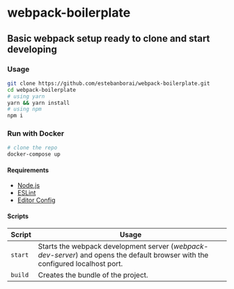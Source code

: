# webpack-boilerplate
## Basic webpack setup ready to clone and start developing

### Usage
```bash
git clone https://github.com/estebanborai/webpack-boilerplate.git
cd webpack-boilerplate
# using yarn
yarn && yarn install
# using npm
npm i
```

### Run with Docker
```bash
# clone the repo
docker-compose up
```

#### Requirements
- [Node.js](https://nodejs.org/)
- [ESLint](https://marketplace.visualstudio.com/items?itemName=dbaeumer.vscode-eslint)
- [Editor Config](https://marketplace.visualstudio.com/items?itemName=chrisdias.vscodeEditorConfig)


#### Scripts
Script | Usage
--- | ---
| `start` | Starts the webpack development server (*webpack-dev-server*) and opens the default browser with the configured localhost port. |
| `build` | Creates the bundle of the project. |
